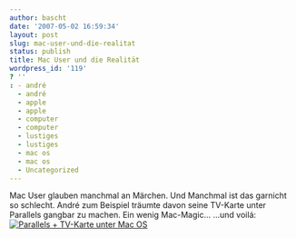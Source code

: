 ```yaml
---
author: bascht
date: '2007-05-02 16:59:34'
layout: post
slug: mac-user-und-die-realitat
status: publish
title: Mac User und die Realität
wordpress_id: '119'
? ''
: - andré
  - andré
  - apple
  - apple
  - computer
  - computer
  - lustiges
  - lustiges
  - mac os
  - mac os
  - Uncategorized
---
```


Mac User glauben manchmal an Märchen. Und Manchmal ist das garnicht
so schlecht. André zum Beispiel träumte davon seine TV-Karte unter
Parallels gangbar zu machen. Ein wenig Mac-Magic... ...und voilá:
[![Parallels + TV-Karte unter Mac OS](http://farm1.static.flickr.com/223/481481353_55196214f4_o.jpg "Parallels + TV-Karte unter Mac OS")](http://farm1.static.flickr.com/223/481481353_55196214f4_o.jpg)


